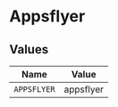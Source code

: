 # Appsflyer


## Values

| Name        | Value       |
| ----------- | ----------- |
| `APPSFLYER` | appsflyer   |